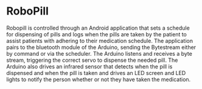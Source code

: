# RoboPill
Robopill is controlled through an Android application that sets a schedule for dispensing of pills and logs when the pills are taken by the patient to assist patients with adhering to their medication schedule.  The application pairs to the bluetooth module of the Arduino, sending the Bytestream either by command or via the scheduler.  The Arduino listens and receives a byte stream, triggering the correct servo to dispense the needed pill.  The Arduino also drives an infrared sensor that detects when the pill is dispensed and when the pill is taken and drives an LED screen and LED lights to notify the person whether or not they have taken the medication.
